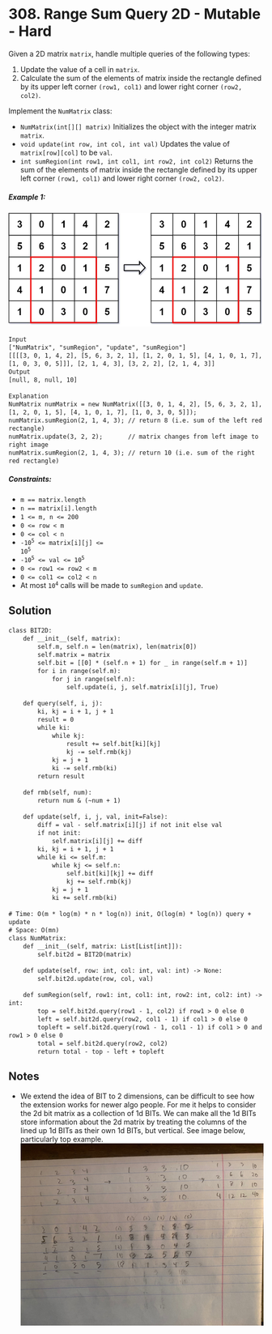 # 308. Range Sum Query 2D - Mutable - Hard

Given a 2D matrix `matrix`, handle multiple queries of the following types:

1. Update the value of a cell in `matrix`.
1. Calculate the sum of the elements of matrix inside the rectangle defined by its upper left corner `(row1, col1)` and lower right corner `(row2, col2)`.

Implement the `NumMatrix` class:

- `NumMatrix(int[][] matrix)` Initializes the object with the integer matrix `matrix`.
- `void update(int row, int col, int val)` Updates the value of `matrix[row][col]` to be `val`.
- `int sumRegion(int row1, int col1, int row2, int col2)` Returns the sum of the elements of matrix inside the rectangle defined by its upper left corner `(row1, col1)` and lower right corner `(row2, col2)`.


##### Example 1:

![](../assets/308-grid.jpg)

```
Input
["NumMatrix", "sumRegion", "update", "sumRegion"]
[[[[3, 0, 1, 4, 2], [5, 6, 3, 2, 1], [1, 2, 0, 1, 5], [4, 1, 0, 1, 7], [1, 0, 3, 0, 5]]], [2, 1, 4, 3], [3, 2, 2], [2, 1, 4, 3]]
Output
[null, 8, null, 10]

Explanation
NumMatrix numMatrix = new NumMatrix([[3, 0, 1, 4, 2], [5, 6, 3, 2, 1], [1, 2, 0, 1, 5], [4, 1, 0, 1, 7], [1, 0, 3, 0, 5]]);
numMatrix.sumRegion(2, 1, 4, 3); // return 8 (i.e. sum of the left red rectangle)
numMatrix.update(3, 2, 2);       // matrix changes from left image to right image
numMatrix.sumRegion(2, 1, 4, 3); // return 10 (i.e. sum of the right red rectangle)
```

##### Constraints:

- `m == matrix.length`
- `n == matrix[i].length`
- `1 <= m, n <= 200`
- `0 <= row < m`
- `0 <= col < n`
- <code>-10<sup>5</sup> <= matrix[i][j] <= 10<sup>5</sup></code>
- <code>-10<sup>5</sup> <= val <= 10<sup>5</sup></code>
- `0 <= row1 <= row2 < m`
- `0 <= col1 <= col2 < n`
- At most <code>10<sup>4</sup></code> calls will be made to `sumRegion` and `update`.

## Solution

```
class BIT2D:
    def __init__(self, matrix):
        self.m, self.n = len(matrix), len(matrix[0])
        self.matrix = matrix
        self.bit = [[0] * (self.n + 1) for _ in range(self.m + 1)]
        for i in range(self.m):
            for j in range(self.n):
                self.update(i, j, self.matrix[i][j], True)
        
    def query(self, i, j):
        ki, kj = i + 1, j + 1
        result = 0
        while ki:
            while kj:
                result += self.bit[ki][kj]
                kj -= self.rmb(kj)
            kj = j + 1
            ki -= self.rmb(ki)
        return result
    
    def rmb(self, num):
        return num & (~num + 1)
    
    def update(self, i, j, val, init=False):
        diff = val - self.matrix[i][j] if not init else val
        if not init:
            self.matrix[i][j] += diff
        ki, kj = i + 1, j + 1
        while ki <= self.m:
            while kj <= self.n:
                self.bit[ki][kj] += diff
                kj += self.rmb(kj)
            kj = j + 1
            ki += self.rmb(ki)

# Time: O(m * log(m) * n * log(n)) init, O(log(m) * log(n)) query + update
# Space: O(mn)
class NumMatrix:
    def __init__(self, matrix: List[List[int]]):
        self.bit2d = BIT2D(matrix)

    def update(self, row: int, col: int, val: int) -> None:
        self.bit2d.update(row, col, val)

    def sumRegion(self, row1: int, col1: int, row2: int, col2: int) -> int:
        top = self.bit2d.query(row1 - 1, col2) if row1 > 0 else 0
        left = self.bit2d.query(row2, col1 - 1) if col1 > 0 else 0
        topleft = self.bit2d.query(row1 - 1, col1 - 1) if col1 > 0 and row1 > 0 else 0
        total = self.bit2d.query(row2, col2)
        return total - top - left + topleft
```

## Notes
- We extend the idea of BIT to 2 dimensions, can be difficult to see how the extension works for newer algo people. For me it helps to consider the 2d bit matrix as a collection of 1d BITs. We can make all the 1d BITs store information about the 2d matrix by treating the columns of the lined up 1d BITs as their own 1d BITs, but vertical. See image below, particularly top example.
![](../assets/IMG_0758.jpg)